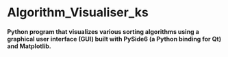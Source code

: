 # Algorithm_Visualiser_ks

#### Python program that visualizes various sorting algorithms using a graphical user interface (GUI) built with PySide6 (a Python binding for Qt) and Matplotlib. 

